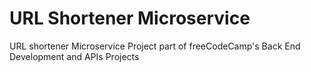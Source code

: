 # URL Shortener Microservice

URL shortener Microservice Project part of freeCodeCamp's Back End Development and APIs Projects 
